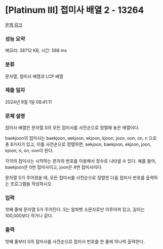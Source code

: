# [Platinum III] 접미사 배열 2 - 13264 

[문제 링크](https://www.acmicpc.net/problem/13264) 

### 성능 요약

메모리: 38712 KB, 시간: 588 ms

### 분류

문자열, 접미사 배열과 LCP 배열

### 제출 일자

2024년 9월 1일 08:41:11

### 문제 설명

<p>접미사 배열은 문자열 S의 모든 접미사를 사전순으로 정렬해 놓은 배열이다.</p>

<p>baekjoon의 접미사는 baekjoon, aekjoon, ekjoon, kjoon, joon, oon, on, n 으로 총 8가지가 있고, 이를 사전순으로 정렬하면, aekjoon, baekjoon, ekjoon, joon, kjoon, n, on, oon이 된다.</p>

<p>각각의 접미사는 시작하는 문자의 번호를 이용해서 정수로 나타낼 수 있다. 예를 들어, baekjoon은 0번 접미사이고, joon은 4번 접미사이다.</p>

<p>문자열 S가 주어졌을 때, 모든 접미사를 사전순으로 정렬한 다음 접미사 번호를 출력하는 프로그램을 작성하시오.</p>

### 입력 

 <p>첫째 줄에 문자열 S가 주어진다. S는 알파벳 소문자로만 이루어져 있고, 길이는 100,000보다 작거나 같다.</p>

### 출력 

 <p>첫째 줄부터 S의 접미사를 사전순으로 접미사 번호를 한 줄에 하나씩 출력한다.</p>

